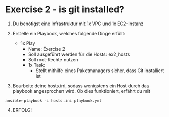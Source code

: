 # Exercise 2 - is git installed?

1. Du benötigst eine Infrastruktur mit 1x VPC und 1x EC2-Instanz

2. Erstelle ein Playbook, welches folgende Dinge erfüllt:
    - 1x Play
        - Name: Exercise 2 
        - Soll ausgeführt werden für die Hosts: ex2_hosts
        - Soll root-Rechte nutzen
        - 1x Task:
            - Stellt mithilfe eines Paketmanagers sicher, dass Git installiert ist

3. Bearbeite deine hosts.ini, sodass wenigstens ein Host durch das playbook angesprochen wird. Ob dies funktioniert, erfährt du mit 
```
ansible-playbook -i hosts.ini playbook.yml
```

4. ERFOLG!